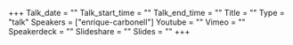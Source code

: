 +++
Talk_date = ""
Talk_start_time = ""
Talk_end_time = ""
Title = ""
Type = "talk"
Speakers = ["enrique-carbonell"]
Youtube = ""
Vimeo = ""
Speakerdeck = ""
Slideshare = ""
Slides = ""
+++

